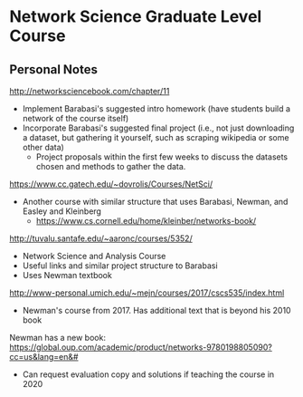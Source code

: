 # Network Science Graduate Level Course

## Personal Notes

http://networksciencebook.com/chapter/11
- Implement Barabasi's suggested intro homework (have students build a network of the course itself)
- Incorporate Barabasi's suggested final project (i.e., not just downloading a dataset, but gathering it yourself, such as scraping wikipedia or some other data)
    - Project proposals within the first few weeks to discuss the datasets chosen and methods to gather the data.

https://www.cc.gatech.edu/~dovrolis/Courses/NetSci/
- Another course with similar structure that uses Barabasi, Newman, and Easley and Kleinberg
    - https://www.cs.cornell.edu/home/kleinber/networks-book/

http://tuvalu.santafe.edu/~aaronc/courses/5352/
- Network Science and Analysis Course
- Useful links and similar project structure to Barabasi
- Uses Newman textbook

http://www-personal.umich.edu/~mejn/courses/2017/cscs535/index.html
- Newman's course from 2017.  Has additional text that is beyond his 2010 book

Newman has a new book: https://global.oup.com/academic/product/networks-9780198805090?cc=us&lang=en&#
- Can request evaluation copy and solutions if teaching the course in 2020

